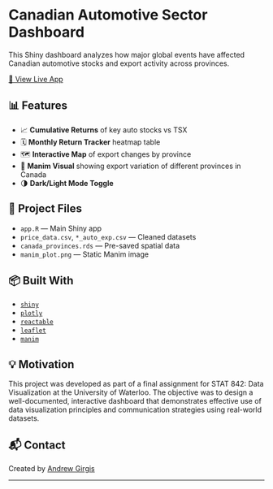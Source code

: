 # Canadian Automotive Sector Dashboard

This Shiny dashboard analyzes how major global events have affected Canadian automotive stocks and export activity across provinces.

[🔗 View Live App](https://andrew-girgis.shinyapps.io/canadian_automotive_analysis/)

## 📊 Features

- 📈 **Cumulative Returns** of key auto stocks vs TSX
- 🗓️ **Monthly Return Tracker** heatmap table
- 🗺️ **Interactive Map** of export changes by province
- 🎥 **Manim Visual** showing export variation of different provinces in Canada
- 🌗 **Dark/Light Mode Toggle**

## 📁 Project Files

- `app.R` — Main Shiny app
- `price_data.csv`, `*_auto_exp.csv` — Cleaned datasets
- `canada_provinces.rds` — Pre-saved spatial data
- `manim_plot.png` — Static Manim image

## 📦 Built With

- [`shiny`](https://shiny.rstudio.com/)
- [`plotly`](https://plotly.com/)
- [`reactable`](https://glin.github.io/reactable/)
- [`leaflet`](https://rstudio.github.io/leaflet/)
- [`manim`](https://www.manim.community/) <!--%(for animation)-->

## 💡 Motivation

This project was developed as part of a final assignment for STAT 842: Data Visualization at the University of Waterloo. The objective was to design a well-documented, interactive dashboard that demonstrates effective use of data visualization principles and communication strategies using real-world datasets.

## 📬 Contact

Created by [Andrew Girgis](https://andrew-girgis.com)

---
